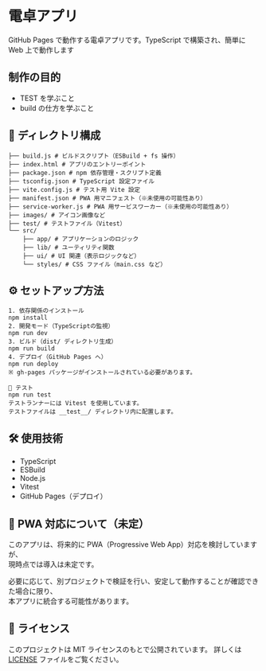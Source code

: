 # 電卓アプリ

GitHub Pages で動作する電卓アプリです。TypeScript で構築され、簡単に Web 上で動作します

## 制作の目的

- TEST を学ぶこと
- build の仕方を学ぶこと

## 📁 ディレクトリ構成

```
├── build.js # ビルドスクリプト（ESBuild + fs 操作）
├── index.html # アプリのエントリーポイント
├── package.json # npm 依存管理・スクリプト定義
├── tsconfig.json # TypeScript 設定ファイル
├── vite.config.js # テスト用 Vite 設定
├── manifest.json # PWA 用マニフェスト（※未使用の可能性あり）
├── service-worker.js # PWA 用サービスワーカー（※未使用の可能性あり）
├── images/ # アイコン画像など
├── test/ # テストファイル（Vitest）
└── src/
    ├── app/ # アプリケーションのロジック
    ├── lib/ # ユーティリティ関数
    ├── ui/ # UI 関連（表示ロジックなど）
    └── styles/ # CSS ファイル（main.css など）

```

## ⚙️ セットアップ方法

```
1. 依存関係のインストール
npm install
2. 開発モード（TypeScriptの監視）
npm run dev
3. ビルド（dist/ ディレクトリ生成）
npm run build
4. デプロイ（GitHub Pages へ）
npm run deploy
※ gh-pages パッケージがインストールされている必要があります。

🧪 テスト
npm run test
テストランナーには Vitest を使用しています。
テストファイルは __test__/ ディレクトリ内に配置します。
```

## 🛠 使用技術

- TypeScript
- ESBuild
- Node.js
- Vitest
- GitHub Pages（デプロイ）

## 📱 PWA 対応について（未定）

このアプリは、将来的に PWA（Progressive Web App）対応を検討していますが、  
現時点では導入は未定です。

必要に応じて、別プロジェクトで検証を行い、安定して動作することが確認できた場合に限り、  
本アプリに統合する可能性があります。

## 🪪 ライセンス

このプロジェクトは MIT ライセンスのもとで公開されています。
詳しくは [LICENSE](./LICENSE) ファイルをご覧ください。

